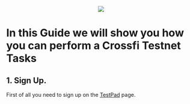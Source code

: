 <p align="center">
 <img src="https://i.postimg.cc/4xV0YcVk/398312834-1264357517679972-6145588202110043290-n.png"/></a>
</p>

# In this Guide we will show you how you can perform a Crossfi Testnet Tasks

## 1. Sign Up.

First of all you need to sign up on the [TestPad](https://testpad.xfi.foundation/) page.

